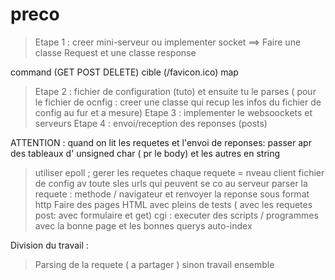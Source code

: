 # preco

> Etape 1 : creer mini-serveur ou implementer socket
==> Faire une classe Request et une classe response 

command (GET POST DELETE)
cible (/favicon.ico)
map
> Etape 2 : fichier de configuration (tuto) et ensuite tu le parses ( pour le fichier de ocnfig : creer une classe qui recup les infos du fichier de config au fur et a mesure)
> Etape 3 : implementer le websoockets et serveurs
> Etape 4 : envoi/reception des reponses (posts)

ATTENTION : quand on lit les requetes et l'envoi de reponses: passer apr des tableaux d' unsigned char ( pr le body) et les autres en string



> utiliser epoll ; gerer les requetes 
> chaque requete = nveau client 
> fichier de config av toute sles urls qui peuvent se co au serveur
> parser la requete : methode / navigateur et renvoyer la reponse sous format http
> Faire des pages HTML avec pleins de tests ( avec les requetes post: avec formulaire et get)
> cgi : executer des scripts / programmes avec la bonne page et les bonnes querys
> auto-index


Division du travail :
> Parsing de la requete ( a partager )
> sinon travail ensemble


